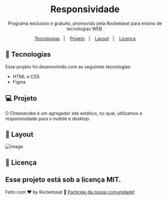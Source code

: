 <h1 align="center"> Responsividade </h1>

<p align="center">
Programa exclusivo e gratuito, promovido pela Rocketseat para ensino de tecnologias WEB.
</p>
<p align="center">
  <a href="#-tecnologias">Tecnologias</a>&nbsp;&nbsp;&nbsp;|&nbsp;&nbsp;&nbsp;
  <a href="#-projeto">Projeto</a>&nbsp;&nbsp;&nbsp;|&nbsp;&nbsp;&nbsp;
  <a href="#-layout">Layout</a>&nbsp;&nbsp;&nbsp;|&nbsp;&nbsp;&nbsp;
  <a href="#memo-licença">Licença</a>
</p>


## 🚀 Tecnologias
Esse projeto foi desenvolvido com as seguintes tecnologias:

- HTML e CSS
- Figma

## 💻 Projeto

O Cheesecake é um agregador site estático, no qual, utilizamos a responsividade para o mobile e desktop.

## 🔖 Layout
![image](https://github.com/Ruansmc/Explorer/assets/86540031/9cd1335d-99f0-4200-aa45-0f64c97acd00)

## :memo: Licença

Esse projeto está sob a licença MIT.
---
Feito com ♥ by Rocketseat :wave: [Participe da nossa comunidade!](https://discord.gg/rocketseat)

